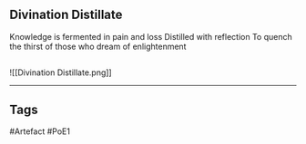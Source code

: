 ## Divination Distillate
Knowledge is fermented in pain and loss
Distilled with reflection
To quench the thirst of those
who dream of enlightenment
##
![[Divination Distillate.png]]

---
## Tags
#Artefact
#PoE1